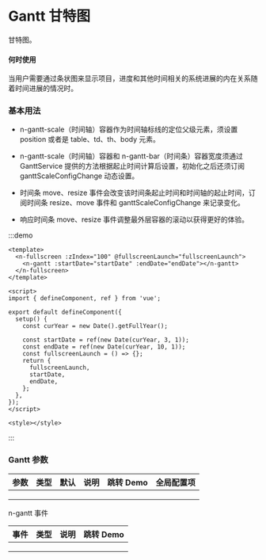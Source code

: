 # Gantt 甘特图

甘特图。

#### 何时使用

当用户需要通过条状图来显示项目，进度和其他时间相关的系统进展的内在关系随着时间进展的情况时。

### 基本用法

- n-gantt-scale（时间轴）容器作为时间轴标线的定位父级元素，须设置 position 或者是 table、td、th、body 元素。

- n-gantt-scale（时间轴）容器和 n-gantt-bar（时间条）容器宽度须通过 GanttService 提供的方法根据起止时间计算后设置，初始化之后还须订阅 ganttScaleConfigChange 动态设置。

- 时间条 move、resize 事件会改变该时间条起止时间和时间轴的起止时间，订阅时间条 resize、move 事件和 ganttScaleConfigChange 来记录变化。

- 响应时间条 move、resize 事件调整最外层容器的滚动以获得更好的体验。

:::demo

```vue
<template>
  <n-fullscreen :zIndex="100" @fullscreenLaunch="fullscreenLaunch">
    <n-gantt :startDate="startDate" :endDate="endDate"></n-gantt>
  </n-fullscreen>
</template>

<script>
import { defineComponent, ref } from 'vue';

export default defineComponent({
  setup() {
    const curYear = new Date().getFullYear();

    const startDate = ref(new Date(curYear, 3, 1));
    const endDate = ref(new Date(curYear, 10, 1));
    const fullscreenLaunch = () => {};
    return {
      fullscreenLaunch,
      startDate,
      endDate,
    };
  },
});
</script>

<style></style>
```

:::

### Gantt 参数

| 参数 | 类型 | 默认 | 说明 | 跳转 Demo | 全局配置项 |
| ---- | ---- | ---- | ---- | --------- | ---------- |
|      |      |      |      |           |            |
|      |      |      |      |           |            |
|      |      |      |      |           |            |

n-gantt 事件

| 事件 | 类型 | 说明 | 跳转 Demo |
| ---- | ---- | ---- | --------- |
|      |      |      |           |
|      |      |      |           |
|      |      |      |           |
